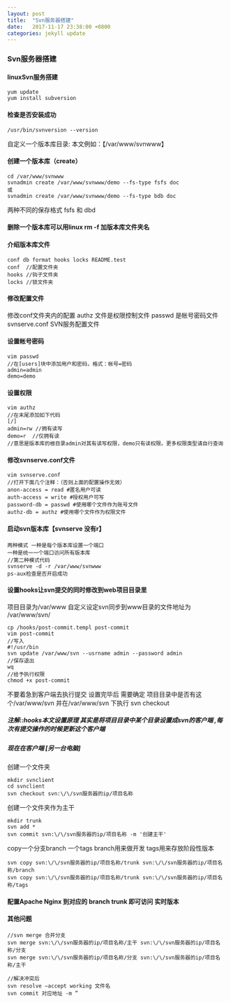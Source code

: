 ```yaml
---
layout: post
title:  "Svn服务器搭建"
date:   2017-11-17 23:38:00 +0800
categories: jekyll update
---
```


### Svn服务器搭建

#### linuxSvn服务搭建
	
	yum update
	yum install subversion

#### 检查是否安装成功
		
	/usr/bin/svnversion --version
	
自定义一个版本库目录:
本文例如：【/var/www/svnwww】
#### 创建一个版本库（create）
		
	cd /var/www/svnwww
	svnadmin create /var/www/svnwww/demo --fs-type fsfs doc
	或
	svnadmin create /var/www/svnwww/demo --fs-type bdb doc

两种不同的保存格式 fsfs 和 dbd
#### 删除一个版本库可以用linux rm -f 加版本库文件夹名
#### 介绍版本库文件
	
	conf db format hooks locks README.test
	conf  //配置文件夹
	hooks //钩子文件夹
	locks //锁文件夹

#### 修改配置文件
  
  修改conf文件夹内的配置
  authz 文件是权限控制文件
  passwd 是帐号密码文件
  svnserve.conf SVN服务配置文件
  
#### 设置帐号密码

	vim passwd
	//在[users]块中添加用户和密码，格式：帐号=密码
	admin=admin
	demo=demo

#### 设置权限

	vim authz
	//在末尾添加如下代码
	[/]
	admin=rw //拥有读写
	demo=r  //仅拥有读
	//意思是版本库的根目录admin对其有读写权限，demo只有读权限。更多权限类型请自行查询

#### 修改svnserve.conf文件

	vim svnserve.conf
	//打开下面几个注释：（否则上面的配置操作无效）
	anon-access = read #匿名用户可读
	auth-access = write #授权用户可写
	password-db = passwd #使用哪个文件作为账号文件
	authz-db = authz #使用哪个文件作为权限文件

#### 启动svn版本库【svnserve 没有r】

	两种模式 一种是每个版本库设置一个端口
	一种是统一一个端口访问所有版本库
	//第二种模式代码
	svnserve -d -r /var/www/svnwww
	ps-aux检查是否开启成功

#### 设置hooks让svn提交的同时修改到web项目目录里

项目目录为/var/www 
自定义设定svn同步到www目录的文件地址为 /var/www/svn/
	
	cp /hooks/post-commit.templ post-commit
	vim post-commit
	//写入
	#!/usr/bin
	svn update /var/www/svn --usrname admin --password admin
	//保存退出 
	wq
	//给予执行权限
	chmod +x post-commit
不要着急到客户端去执行提交 
设置完毕后 需要确定 项目目录中是否有这个/var/www/svn 
并在/var/www/svn 下执行 svn checkout

##### 注解::hooks本文设置原理 其实是将项目目录中某个目录设置成svn的客户端	,每次有提交操作的时候更新这个客户端

##### 现在在客户端 [另一台电脑]

创建一个文件夹
		
	mkdir svnclient
	cd svnclient
	svn checkout svn:\/\/svn服务器的ip/项目名称

创建一个文件夹作为主干
		
	mkdir trunk 
	svn add *
	svn commit svn:\/\/svn服务器的ip/项目名称 -m '创建主干'

copy一个分支branch 一个tags
branch用来做开发 tags用来存放阶段性版本
	
	svn copy svn:\/\/svn服务器的ip/项目名称/trunk svn:\/\/svn服务器的ip/项目名称/branch
	svn copy svn:\/\/svn服务器的ip/项目名称/trunk svn:\/\/svn服务器的ip/项目名称/tags

#### 配置Apache  Nginx 到对应的 branch trunk 即可访问 实时版本

#### 其他问题
	
	//svn merge 合并分支
	svn merge svn:\/\/svn服务器的ip/项目名称/主干 svn:\/\/svn服务器的ip/项目名称/分支
	svn merge svn:\/\/svn服务器的ip/项目名称/分支 svn:\/\/svn服务器的ip/项目名称/主干
	
	//解决冲突后
	svn resolve –accept working 文件名
	svn commit 对应地址 -m ”


	